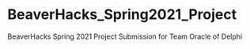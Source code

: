 # BeaverHacks_Spring2021_Project
BeaverHacks Spring 2021 Project Submission for Team Oracle of Delphi
